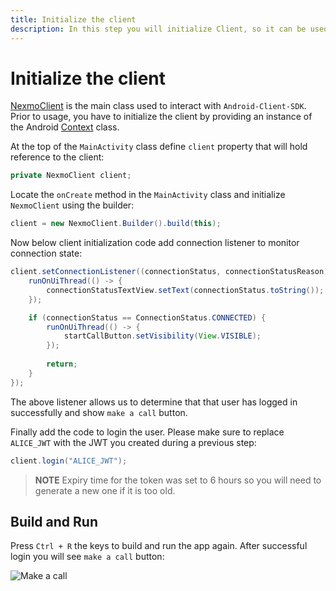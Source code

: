 ```yaml
---
title: Initialize the client
description: In this step you will initialize Client, so it can be used within the application.
---
```


# Initialize the client

[NexmoClient](https://developer.nexmo.com/sdk/stitch/android/com/nexmo/client/NexmoClient.html) is the main class used to interact with `Android-Client-SDK`. Prior to usage, you have to initialize the client by providing an instance of the Android [Context](https://developer.android.com/reference/android/content/Context) class. 

At the top of the `MainActivity` class define `client` property that will hold reference to the client:

```java
private NexmoClient client;
```

Locate the `onCreate` method in the `MainActivity` class and initialize `NexmoClient` using the builder:

```java
client = new NexmoClient.Builder().build(this);
```

Now below client initialization code add connection listener to monitor connection state:

```java
client.setConnectionListener((connectionStatus, connectionStatusReason) -> {
    runOnUiThread(() -> {
        connectionStatusTextView.setText(connectionStatus.toString());
    });

    if (connectionStatus == ConnectionStatus.CONNECTED) {
        runOnUiThread(() -> {
            startCallButton.setVisibility(View.VISIBLE);
        });
        
        return;
    }
});
```

 The above listener allows us to determine that that user has logged in successfully and show `make a call` button. 
 
 Finally add the code to login the user. Please make sure to replace `ALICE_JWT` with the JWT you created during a previous step:

```java
client.login("ALICE_JWT");
```

> **NOTE** Expiry time for the token was set to 6 hours so you will need to generate a new one if it is too old.

## Build and Run

Press `Ctrl + R` the keys to build and run the app again. After successful login you will see `make a call` button:

![Make a call](/screenshots/tutorials/client-sdk/app-to-phone/make-a-call.png)
